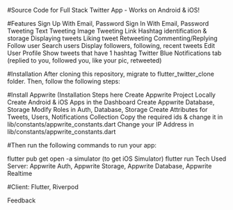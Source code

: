 #Source Code for Full Stack Twitter App - Works on Android & iOS!

#Features
Sign Up With Email, Password
Sign In With Email, Password
Tweeting Text
Tweeting Image
Tweeting Link
Hashtag identification & storage
Displaying tweets
Liking tweet
Retweeting
Commenting/Replying
Follow user
Search users
Display followers, following, recent tweets
Edit User Profile
Show tweets that have 1 hashtag
Twitter Blue
Notifications tab (replied to you, followed you, like your pic, retweeted)

#Installation
After cloning this repository, migrate to flutter_twitter_clone folder. Then, follow the following steps:

#Install Appwrite (Installation Steps here
Create Appwrite Project Locally
Create Android & iOS Apps in the Dashboard
Create Appwrite Database, Storage
Modify Roles in Auth, Database, Storage
Create Attributes for Tweets, Users, Notifications Collection
Copy the required ids & change it in lib/constants/appwrite_constants.dart
Change your IP Address in lib/constants/appwrite_constants.dart

#Then run the following commands to run your app:

  flutter pub get
  open -a simulator (to get iOS Simulator)
  flutter run
Tech Used
Server: Appwrite Auth, Appwrite Storage, Appwrite Database, Appwrite Realtime

#Client: Flutter, Riverpod

Feedback
